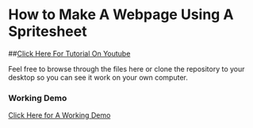 # How to Make A Webpage Using A Spritesheet

##[Click Here For Tutorial On Youtube](https://youtu.be/otAvIq6F8x8)

Feel free to browse through the files here or clone the repository to your desktop so you can see it work on your own computer.


### Working Demo 

[Click Here for A Working Demo](http://vijayxtreme.com/spritesheet_demo/)